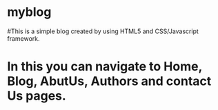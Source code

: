 # myblog

#This is a simple blog created by using HTML5 and CSS/Javascript framework.

# In this you can navigate to Home, Blog, AbutUs, Authors and contact Us pages.
